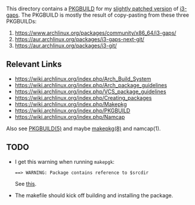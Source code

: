 This directory contains a [PKGBUILD][] for my [slightly patched version][1] of
[i3-gaps][].  The PKGBUILD is mostly the result of copy-pasting from these three
PKGBUILDs:

1.  <https://www.archlinux.org/packages/community/x86_64/i3-gaps/>
2.  <https://aur.archlinux.org/packages/i3-gaps-next-git/>
3.  <https://aur.archlinux.org/packages/i3-git/>

## Relevant Links

*   <https://wiki.archlinux.org/index.php/Arch_Build_System>
*   <https://wiki.archlinux.org/index.php/Arch_package_guidelines>
*   <https://wiki.archlinux.org/index.php/VCS_package_guidelines>
*   <https://wiki.archlinux.org/index.php/Creating_packages>
*   <https://wiki.archlinux.org/index.php/Makepkg>
*   <https://wiki.archlinux.org/index.php/PKGBUILD>
*   <https://wiki.archlinux.org/index.php/Namcap>

Also see [PKGBUILD(5)][] and maybe [makepkg(8)][] and namcap(1).

## TODO

*   I get this warning when running `makepgk`:

        ==> WARNING: Package contains reference to $srcdir

    See [this][2].
*   The makefile should kick off building and installing the package.

[PKGBUILD]: https://wiki.archlinux.org/index.php/PKGBUILD
[1]: https://github.com/meribold/i3/tree/meribold
[i3-gaps]: https://github.com/Airblader/i3
[PKGBUILD(5)]: https://archlinux.org/pacman/PKGBUILD.5.html
[makepkg(8)]: https://archlinux.org/pacman/makepkg.8.html
[2]: https://wiki.archlinux.org/index.php/Makepkg#WARNING:_Package_contains_reference_to_$srcdir
